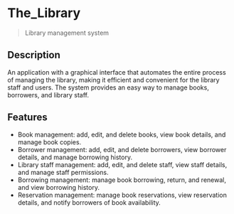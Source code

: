 # The_Library
> Library management system

## Description
An application with a graphical interface that automates the entire process of managing the library, making it efficient and convenient for the library staff and users. The system provides an easy way to manage books, borrowers, and library staff.

## Features
* Book management: add, edit, and delete books, view book details, and manage book copies.
* Borrower management: add, edit, and delete borrowers, view borrower details, and manage borrowing history.
* Library staff management: add, edit, and delete staff, view staff details, and manage staff permissions.
* Borrowing management: manage book borrowing, return, and renewal, and view borrowing history.
* Reservation management: manage book reservations, view reservation details, and notify borrowers of book availability.

